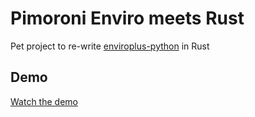 # Pimoroni Enviro meets Rust 

Pet project to re-write [enviroplus-python](https://github.com/pimoroni/enviroplus-python) in Rust

## Demo
[Watch the demo](./assets/RustPimoroni.mp4)


